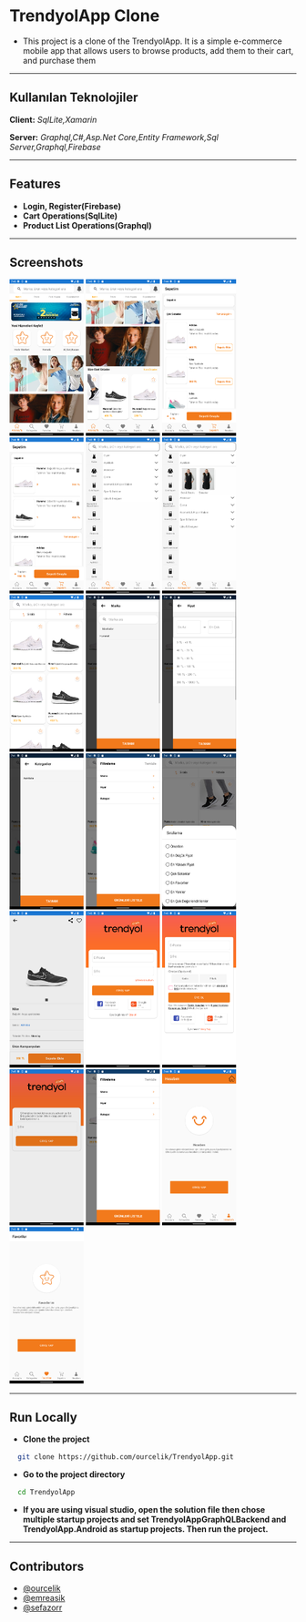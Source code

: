 # TrendyolApp Clone

- This project is a clone of the TrendyolApp. It is a simple e-commerce mobile app that allows users to browse products, add them to their cart, and purchase them

----------

## Kullanılan Teknolojiler

**Client:** *SqlLite,Xamarin*

**Server:** *Graphql,C#,Asp.Net Core,Entity Framework,Sql Server,Graphql,Firebase*

----------

## Features

- **Login, Register(Firebase)**
- **Cart Operations(SqlLite)**
- **Product List Operations(Graphql)**

----------

## Screenshots

<div>
<img src="./screenshots/HomePage.png" alt="allItems" width="130"/>
<img src="./screenshots/HomePage_2.png" alt="allItems" width="130"/>
<img src="./screenshots/CartPageBlank.png" alt="allItems" width="130"/>
<img src="./screenshots/CartPage.png" alt="allItems" width="130"/>
<img src="./screenshots/CategoryPage.png" alt="allItems" width="130"/>
<img src="./screenshots/CategoryPage_2.png" alt="allItems" width="130"/>
<img src="./screenshots/ProductListPage.png" alt="allItems" width="130"/>
<img src="./screenshots/FilterPopup_2.png" alt="allItems" width="130"/>
<img src="./screenshots/FilterPopup_3.png" alt="allItems" width="130"/>
<img src="./screenshots/FilterPopup_4.png" alt="allItems" width="130"/>
<img src="./screenshots/FilterPopup_5.png" alt="allItems" width="130"/>
<img src="./screenshots/OrderPopup.png" alt="allItems" width="130"/>
<img src="./screenshots/ProductDetailPage.png" alt="allItems" width="130"/>
<img src="./screenshots/LoginPage.png" alt="allItems" width="130"/>
<img src="./screenshots/RegisterPage.png" alt="allItems" width="130"/>
<img src="./screenshots/ForgetPasswordPage.png" alt="allItems" width="130"/>
<img src="./screenshots/FilterPopup.png" alt="allItems" width="130"/>
<img src="./screenshots/AccountNotLogin.png" alt="allItems" width="130"/>
<img src="./screenshots/FavNotLogin.png" alt="allItems" width="130"/>
</div>

----------

## Run Locally

- **Clone the project**

```bash
  git clone https://github.com/ourcelik/TrendyolApp.git
```

- **Go to the project directory**

```bash
  cd TrendyolApp
```

- **If you are using visual studio, open the solution file then chose multiple startup projects and set TrendyolAppGraphQLBackend and TrendyolApp.Android as startup projects. Then run the project.**

----------

## Contributors

- [@ourcelik](https://www.github.com/ourcelik)
- [@emreasik](https://www.github.com/emreasik)
- [@sefazorr](https://www.github.com/sefazorr)
